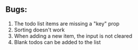 ## Bugs:
1. The todo list items are missing a "key" prop
2. Sorting doesn't work
3. When adding a new item, the input is not cleared
4. Blank todos can be added to the list
